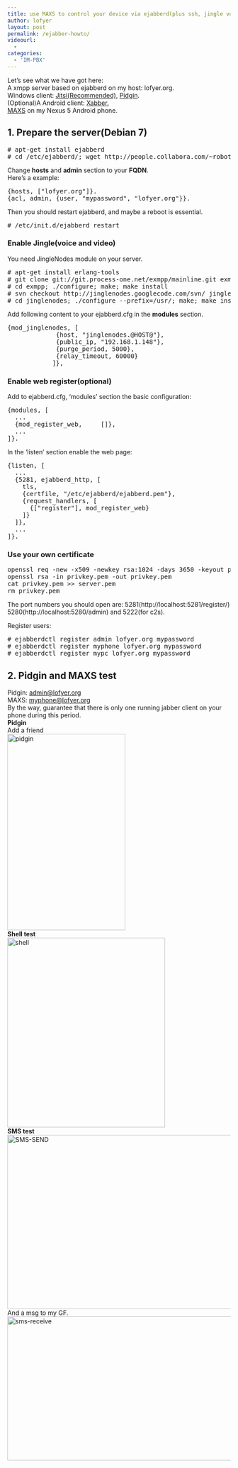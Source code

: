 ```yaml
---
title: use MAXS to control your device via ejabberd(plus ssh, jingle voice talk as a bonus)
author: lofyer
layout: post
permalink: /ejabber-howto/
videourl:
  - 
categories:
  - 'IM-PBX'
---
```

Let&#8217;s see what we have got here:  
A xmpp server based on ejabberd on my host: lofyer.org.  
Windows client: <a href="https://download.jitsi.org/jitsi/nightly/" target="_blank">Jitsi(Recommended)</a>, <a href="http://www.pidgin.im/" target="_blank">Pidgin</a>.  
(Optional)A Android client: <a href="http://www.xabber.org/" target="_blank">Xabber.</a>  
<a href="http://f-droid.org/wiki/page/org.projectmaxs.main" target="_blank">MAXS</a> on my Nexus 5 Android phone.

## 1. Prepare the server(Debian 7)

<pre># apt-get install ejabberd
# cd /etc/ejabberd/; wget http://people.collabora.com/~robot101/olpc-ejabberd/ejabberd.cfg
</pre>

Change **hosts** and **admin** section to your **FQDN**.  
Here&#8217;s a example:

<pre>{hosts, ["lofyer.org"]}.
{acl, admin, {user, "mypassword", "lofyer.org"}}.
</pre>

Then you should restart ejabberd, and maybe a reboot is essential.

<pre># /etc/init.d/ejabberd restart
</pre>

### Enable Jingle(voice and video)

You need JingleNodes module on your server.

<pre># apt-get install erlang-tools
# git clone git://git.process-one.net/exmpp/mainline.git exmpp
# cd exmpp; ./configure; make; make install
# svn checkout http://jinglenodes.googlecode.com/svn/ jinglenodes
# cd jinglenodes; ./configure --prefix=/usr/; make; make install
</pre>

Add following content to your ejabberd.cfg in the **modules** section.

<pre>{mod_jinglenodes, [
		     {host, "jinglenodes.@HOST@"},
		     {public_ip, "192.168.1.148"},
		     {purge_period, 5000},
		     {relay_timeout, 60000}
		    ]},
</pre>

### Enable web register(optional)

Add to ejabberd.cfg, &#8216;modules&#8217; section the basic configuration:

<pre>{modules, [
  ...
  {mod_register_web,     []},
  ...
]}.
</pre>

In the &#8216;listen&#8217; section enable the web page:

<pre>{listen, [
  ...
  {5281, ejabberd_http, [
	tls,
    {certfile, "/etc/ejabberd/ejabberd.pem"},
    {request_handlers, [
      {["register"], mod_register_web}
    ]}
  ]},
  ...
]}.
</pre>

### Use your own certificate

<pre>openssl req -new -x509 -newkey rsa:1024 -days 3650 -keyout privkey.pem -out server.pem
openssl rsa -in privkey.pem -out privkey.pem
cat privkey.pem >> server.pem
rm privkey.pem
</pre>

The port numbers you should open are: 5281(http://localhost:5281/register/) 5280(http://localhost:5280/admin) and 5222(for c2s).

Register users:

<pre># ejabberdctl register admin lofyer.org mypassword
# ejabberdctl register myphone lofyer.org mypassword
# ejabberdctl register mypc lofyer.org mypassword
</pre>

## 2. Pidgin and MAXS test

Pidgin: admin@lofyer.org  
MAXS: myphone@lofyer.org  
By the way, guarantee that there is only one running jabber client on your phone during this period.  
**Pidgin**  
Add a friend  
<a href="http://blog.lofyer.org/ejabber-howto/pidgin/" rel="attachment wp-att-2822"><img src="http://blog.lofyer.org/wp-content/uploads/pidgin.png" alt="pidgin" width="266" height="443" class="alignnone size-full wp-image-2822" /></a>  
**Shell test**  
<a href="http://blog.lofyer.org/ejabber-howto/shell/" rel="attachment wp-att-2824"><img src="http://blog.lofyer.org/wp-content/uploads/shell.png" alt="shell" width="356" height="428" class="alignnone size-full wp-image-2824" /></a>  
**SMS test**  
<a href="http://blog.lofyer.org/ejabber-howto/sms-send/" rel="attachment wp-att-2825"><img src="http://blog.lofyer.org/wp-content/uploads/SMS-SEND.png" alt="SMS-SEND" width="546" height="393" class="alignnone size-full wp-image-2825" /></a>  
And a msg to my GF.  
<a href="http://blog.lofyer.org/ejabber-howto/sms-receive/" rel="attachment wp-att-2826"><img src="http://blog.lofyer.org/wp-content/uploads/sms-receive.jpg" alt="sms-receive" width="545" height="325" class="alignnone size-full wp-image-2826" /></a>
